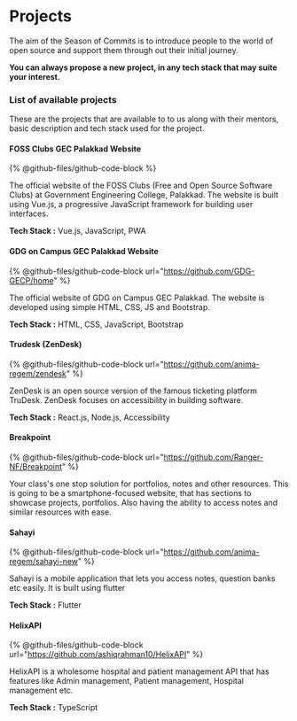 # Projects

The aim of the Season of Commits is to introduce people to the world of open source and support them through out their initial journey.&#x20;

**You can always propose a new project, in any tech stack that may suite your interest.**



### List of available projects

These are the projects that are available to to us along with their mentors, basic description and tech stack used for the project.



#### FOSS Clubs GEC Palakkad Website

{% @github-files/github-code-block %}

The official website of the FOSS Clubs (Free and Open Source Software Clubs) at Government Engineering College, Palakkad. The website is built using Vue.js, a progressive JavaScript framework for building user interfaces.

**Tech Stack :** Vue.js, JavaScript, PWA

#### GDG on Campus GEC Palakkad Website

{% @github-files/github-code-block url="https://github.com/GDG-GECP/home" %}

The official website of GDG on Campus GEC Palakkad. The website is developed using simple HTML, CSS, JS and Bootstrap.

**Tech Stack :** HTML, CSS, JavaScript, Bootstrap

#### Trudesk (ZenDesk)

{% @github-files/github-code-block url="https://github.com/anima-regem/zendesk" %}

ZenDesk is an open source version of the famous ticketing platform TruDesk. ZenDesk focuses on accessibility in building software.

**Tech Stack :** React.js, Node.js, Accessibility

#### Breakpoint

{% @github-files/github-code-block url="https://github.com/Ranger-NF/Breakpoint" %}

Your class's one stop solution for portfolios, notes and other resources. This is going to be a smartphone-focused website, that has sections to showcase projects, portfolios. Also having the ability to access notes and similar resources with ease.

#### Sahayi

{% @github-files/github-code-block url="https://github.com/anima-regem/sahayi-new" %}

Sahayi is a mobile application that lets you access notes, question banks etc easily. It is built using flutter

**Tech Stack :** Flutter

#### HelixAPI

{% @github-files/github-code-block url="https://github.com/ashiqrahman10/HelixAPI" %}

HelixAPI is a wholesome hospital and patient management API that has features like Admin management, Patient management, Hospital management etc.&#x20;

&#x20;**Tech Stack :** TypeScript
